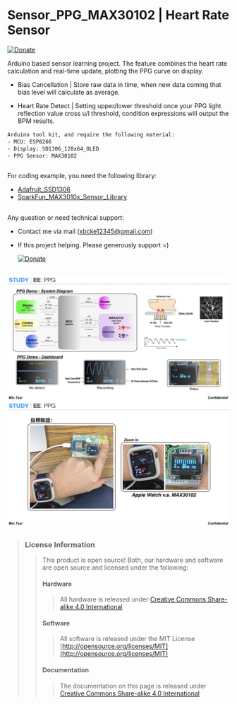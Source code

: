 # Sensor_PPG_MAX30102 | Heart Rate Sensor

[![Donate](https://img.shields.io/badge/paypal-donate-yellow.svg)](https://paypal.me/mictsai?locale.x=zh_TW)

Arduino based sensor learning project. The feature combines the heart rate calculation and real-time update, plotting the PPG curve on display.

 - Bias Cancellation | Store raw data in time, when new data coming that bias level will calculate as average.

 - Heart Rate Detect | Setting upper/lower threshold once your PPG light reflection value cross u/l threshold, condition expressions will output the BPM results.

```
Arduino tool kit, and require the following material:
- MCU: ESP8266 
- Display: SD1306_128x64_OLED
- PPG Sensor: MAX30102
```

##

For coding example, you need the following library:

* [Adafruit_SSD1306](https://github.com/adafruit/Adafruit_SSD1306)
* [SparkFun_MAX3010x_Sensor_Library](https://github.com/sparkfun/SparkFun_MAX3010x_Sensor_Library)

## 

Any question or need technical support:

* Contact me via mail (xbcke12345@gmail.com)
* If this project helping. Please generously support =)

   [![Donate](https://img.shields.io/badge/paypal-donate-yellow.svg)](https://paypal.me/mictsai?locale.x=zh_TW)


## 
![*Sensor_PPG_MAX30102*](https://github.com/Mic-Tsai/Sensor_PPG_MAX30102/blob/master/res/Sensor_PPG-MAX30102-1.png)
![*Sensor_PPG_MAX30102*](https://github.com/Mic-Tsai/Sensor_PPG_MAX30102/blob/master/res/Sensor_PPG-MAX30102-3.png)
## 


>### License Information
>>This product is open source! Both, our hardware and software are open source and licensed under the following:
>>#### Hardware
>>>All hardware is released under [Creative Commons Share-alike 4.0 International](http://creativecommons.org/licenses/by-sa/4.0/)
>>#### Software 
>>>All software is released under the MIT License [http://opensource.org/licenses/MIT](http://opensource.org/licenses/MIT)
>>#### Documentation
>>>The documentation on this page is released under [Creative Commons Share-alike 4.0 International](http://creativecommons.org/licenses/by-sa/4.0/)
